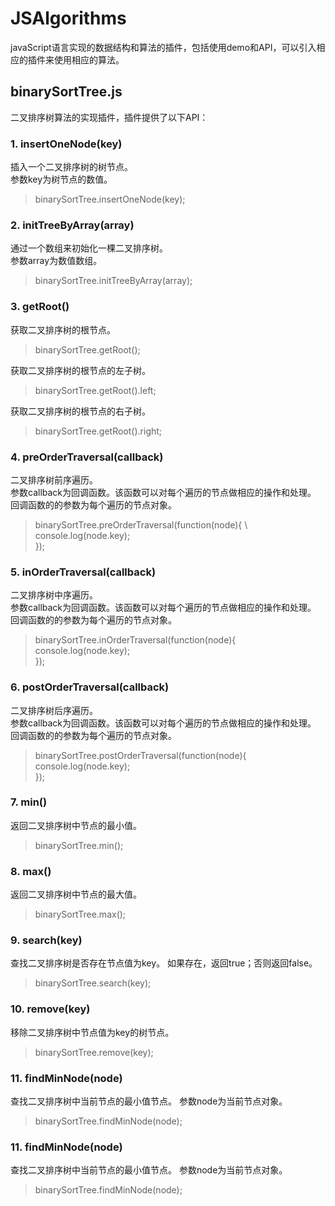 # JSAlgorithms
javaScript语言实现的数据结构和算法的插件，包括使用demo和API，可以引入相应的插件来使用相应的算法。
## binarySortTree.js
二叉排序树算法的实现插件，插件提供了以下API：
### 1. insertOneNode(key)   
插入一个二叉排序树的树节点。  
参数key为树节点的数值。   
>binarySortTree.insertOneNode(key);
### 2. initTreeByArray(array)   
通过一个数组来初始化一棵二叉排序树。  
参数array为数值数组。   
>binarySortTree.initTreeByArray(array);
### 3. getRoot()   
获取二叉排序树的根节点。     
>binarySortTree.getRoot();  

获取二叉排序树的根节点的左子树。
>binarySortTree.getRoot().left; 

获取二叉排序树的根节点的右子树。 
>binarySortTree.getRoot().right; 
### 4. preOrderTraversal(callback)   
二叉排序树前序遍历。  
参数callback为回调函数。该函数可以对每个遍历的节点做相应的操作和处理。
回调函数的的参数为每个遍历的节点对象。
> binarySortTree.preOrderTraversal(function(node){ \  
>        console.log(node.key); \
>  });
### 5. inOrderTraversal(callback)   
二叉排序树中序遍历。  
参数callback为回调函数。该函数可以对每个遍历的节点做相应的操作和处理。
回调函数的的参数为每个遍历的节点对象。
> binarySortTree.inOrderTraversal(function(node){ \
>        console.log(node.key); \
>  });
### 6. postOrderTraversal(callback)   
二叉排序树后序遍历。  
参数callback为回调函数。该函数可以对每个遍历的节点做相应的操作和处理。
回调函数的的参数为每个遍历的节点对象。
> binarySortTree.postOrderTraversal(function(node){ \
>        console.log(node.key); \
>  });  
### 7. min()   
返回二叉排序树中节点的最小值。   
>binarySortTree.min();
### 8. max()   
返回二叉排序树中节点的最大值。   
>binarySortTree.max();  
### 9. search(key)   
查找二叉排序树是否存在节点值为key。 
如果存在，返回true；否则返回false。
>binarySortTree.search(key);    
### 10. remove(key)   
移除二叉排序树中节点值为key的树节点。 
>binarySortTree.remove(key);    
### 11. findMinNode(node)   
查找二叉排序树中当前节点的最小值节点。 
参数node为当前节点对象。
>binarySortTree.findMinNode(node);
### 11. findMinNode(node)   
查找二叉排序树中当前节点的最小值节点。 
参数node为当前节点对象。
>binarySortTree.findMinNode(node);





